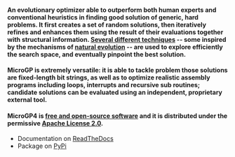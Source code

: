 #### An evolutionary optimizer able to outperform both human experts and conventional heuristics in finding good solution of generic, hard problems. It first creates a set of random solutions, then iteratively refines and enhances them using the result of their evaluations together with structural information. [Several different techniques](https://scholar.google.com/scholar?q=%28+squillero+OR+tonda+%29+AND+microgp) -- some inspired by the mechanisms of [natural evolution](https://en.wikipedia.org/wiki/Evolutionary_computation) -- are used to explore efficiently the search space, and eventually pinpoint the best solution.

#### MicroGP is extremely versatile: it is able to tackle problem those solutions are fixed-length bit strings, as well as to optimize realistic assembly programs including loops, interrupts and recursive sub routines; candidate solutions can be evaluated using an independent, proprietary external tool. 

#### MicroGP4 is [free and open-source software](https://en.wikipedia.org/wiki/Free_and_open-source_software) and it is distributed under the permissive [Apache License 2.0](https://www.tldrlegal.com/l/apache2).

* Documentation on [ReadTheDocs](https://microgp4.readthedocs.io/)
* Package on [PyPi](https://pypi.org/project/microgp/)
